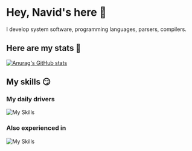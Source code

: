 # Hey, Navid's here 👋
I develop system software, programming languages, parsers, compilers.

## Here are my stats 🚀
[![Anurag's GitHub stats](https://github-readme-stats.vercel.app/api?username=knavels)](https://github.com/anuraghazra/github-readme-stats)

## My skills 😏
### My daily drivers
![My Skills](https://skillicons.dev/icons?i=rust,ts)

### Also experienced in
![My Skills](https://skillicons.dev/icons?i=c,go,cs,python)
